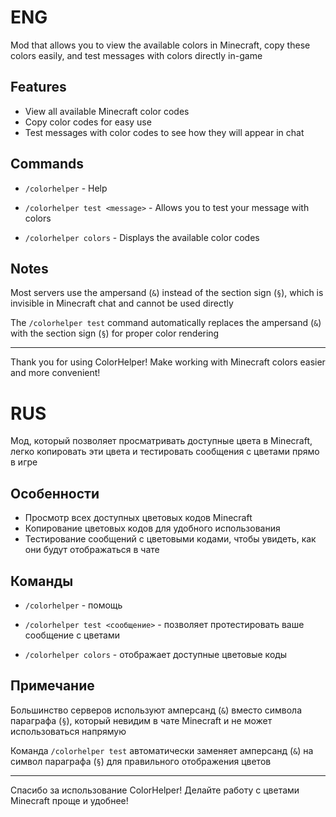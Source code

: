 # ENG

Mod that allows you to view the available colors in Minecraft, copy these colors easily, and test messages with colors directly in-game

## Features

- View all available Minecraft color codes
- Copy color codes for easy use
- Test messages with color codes to see how they will appear in chat

## Commands

- `/colorhelper` - Help

- `/colorhelper test <message>` - Allows you to test your message with colors

- `/colorhelper colors` - Displays the available color codes

## Notes

Most servers use the ampersand (`&`) instead of the section sign (`§`), which is invisible in Minecraft chat and cannot be used directly

The `/colorhelper test` command automatically replaces the ampersand (`&`) with the section sign (`§`) for proper color rendering

---

Thank you for using ColorHelper! Make working with Minecraft colors easier and more convenient!

# RUS

Мод, который позволяет просматривать доступные цвета в Minecraft, легко копировать эти цвета и тестировать сообщения с цветами прямо в игре

## Особенности

- Просмотр всех доступных цветовых кодов Minecraft  
- Копирование цветовых кодов для удобного использования  
- Тестирование сообщений с цветовыми кодами, чтобы увидеть, как они будут отображаться в чате  

## Команды

- `/colorhelper` - помощь

- `/colorhelper test <сообщение>` - позволяет протестировать ваше сообщение с цветами

- `/colorhelper colors` - отображает доступные цветовые коды

## Примечание

Большинство серверов используют амперсанд (`&`) вместо символа параграфа (`§`), который невидим в чате Minecraft и не может использоваться напрямую

Команда `/colorhelper test` автоматически заменяет амперсанд (`&`) на символ параграфа (`§`) для правильного отображения цветов

---

Спасибо за использование ColorHelper! Делайте работу с цветами Minecraft проще и удобнее!